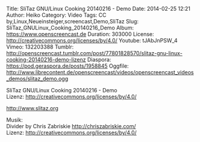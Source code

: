 Title: SliTaz GNU/Linux Cooking 20140216 - Demo
Date: 2014-02-25 12:21
Author: Heiko
Category: Video
Tags: CC by,Linux,Neueinsteiger,screencast,Demo,SliTaz
Slug: SliTaz_GNULinux_Cooking_20140216_Demo
Album: https://www.openscreencast.de
Duration: 303000
License: http://creativecommons.org/licenses/by/4.0/
Youtube: tJAbJnPSW_4
Vimeo: 132203388
Tumblr: http://openscreencast.tumblr.com/post/77801828570/slitaz-gnu-linux-cooking-20140216-demo-lizenz
Diaspora: https://pod.geraspora.de/posts/1958845
Oggfile: http://www.librecontent.de/openscreencast/videos/openscreencast_videos_demos/slitaz_demo.ogg

SliTaz GNU/Linux Cooking 20140216 - Demo  
Lizenz: <http://creativecommons.org/licenses/by/4.0/>  
  
<http://www.slitaz.org>  
  
Musik:  
Divider by Chris Zabriskie <http://chriszabriskie.com/>  
Lizenz: <http://creativecommons.org/licenses/by/4.0/>

